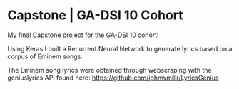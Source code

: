 # Capstone | GA-DSI 10 Cohort
My final Capstone project for the GA-DSI 10 cohort!

Using Keras I built a Recurrent Neural Network to generate lyrics based on a corpus of Eminem songs.

The Eminem song lyrics were obtained through webscraping with the geniuslyrics API found here: https://github.com/johnwmillr/LyricsGenius


